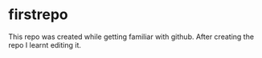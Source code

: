 # firstrepo
This repo was created while getting familiar with github.
After creating the repo I learnt editing it.

